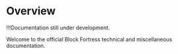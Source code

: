 # Overview

!!!Documentation still under development.

Welcome to the official Block Fortress technical and miscellaneous documentation.
